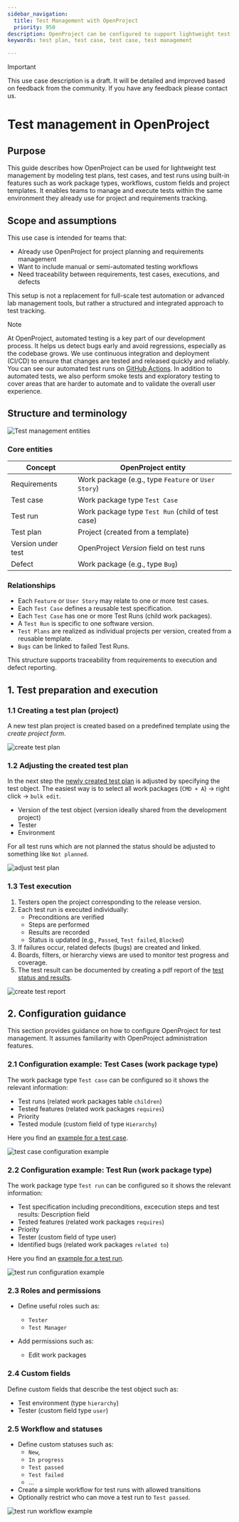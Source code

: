 ```yaml
---
sidebar_navigation:
  title: Test Management with OpenProject 
  priority: 950
description: OpenProject can be configured to support lightweight test management using custom work package types, work packages and project templates. This guide describes how to manage test cases and test runs in a reusable, scalable way.
keywords: test plan, test case, test case, test management

---
```


> [!IMPORTANT]
>
> This use case description is a draft. It will be detailed and improved based on feedback from the community. If you have any feedback please contact us.

# Test management in OpenProject

## Purpose

This guide describes how OpenProject can be used for lightweight test management by modeling test plans, test cases, and test runs using built-in features such as work package types, workflows, custom fields and project templates. It enables teams to manage and execute tests within the same environment they already use for project and requirements tracking.

## Scope and assumptions

This use case is intended for teams that:

- Already use OpenProject for project planning and requirements management
- Want to include manual or semi-automated testing workflows
- Need traceability between requirements, test cases, executions, and defects

This setup is not a replacement for full-scale test automation or advanced lab management tools, but rather a structured and integrated approach to test tracking.

> [!NOTE]
>
> At OpenProject, automated testing is a key part of our development process. It helps us detect bugs early and avoid regressions, especially as the codebase grows. We use continuous integration and deployment (CI/CD) to ensure that changes are tested and released quickly and reliably. You can see our automated test runs on [GitHub Actions](https://github.com/opf/openproject/actions). In addition to automated tests, we also perform smoke tests and exploratory testing to cover areas that are harder to automate and to validate the overall user experience. 

## Structure and terminology

![Test management entities](test-management-entities.png)

### Core entities

| Concept            | OpenProject entity                                  |
| ------------------ | --------------------------------------------------- |
| Requirements       | Work package (e.g., type `Feature` or `User Story`) |
| Test case          | Work package type `Test Case`                       |
| Test run           | Work package type `Test Run` (child of test case)   |
| Test plan          | Project (created from a template)                   |
| Version under test | OpenProject *Version* field on test runs            |
| Defect             | Work package (e.g., type `Bug`)                     |

### Relationships

- Each `Feature` or `User Story` may relate to one or more test cases.
- Each `Test Case` defines a reusable test specification.
- Each `Test Case` has one or more Test Runs (child work packages).
- A `Test Run` is specific to one software version.
- `Test Plans` are realized as individual projects per version, created from a reusable template.
- `Bugs` can be linked to failed Test Runs.

This structure supports traceability from requirements to execution and defect reporting.

## 1. Test preparation and execution

### 1.1 Creating a test plan (project)

A new test plan project is created based on a predefined template using the *create project form*.

![create test plan](create-test-plan.png)

### 1.2 Adjusting the created test plan 

In the next step the [newly created test plan](https://testmanagement.openproject.com/projects/regression-test-openproject-16-dot-1/work_packages?query_id=90) is adjusted by specifying the test object. The easiest way is to select all work packages (`CMD + A`) -> right click -> `bulk edit`.

* Version of the test object (version ideally shared from the development project)
* Tester
* Environment 

For all test runs which are not planned the status should be adjusted to something like `Not planned`.

![adjust test plan](adjust-test-plan.png)

### 1.3 Test execution

1. Testers open the project corresponding to the release version.
2. Each test run is executed individually:
   - Preconditions are verified
   - Steps are performed
   - Results are recorded
   - Status is updated (e.g., `Passed`, `Test failed`, `Blocked`)
3. If failures occur, related defects (bugs) are created and linked.
4. Boards, filters, or hierarchy views are used to monitor test progress and coverage.
5. The test result can be documented by creating a pdf report of the [test status and results](https://testmanagement.openproject.com/projects/regression-test-openproject-16-dot-1/work_packages?query_id=89).

![create test report](create-test-report.png)

## 2. Configuration guidance

This section provides guidance on how to configure OpenProject for test management. It assumes familiarity with OpenProject administration features.

### 2.1 Configuration example: Test Cases (work package type)

The work package type `Test case` can be configured so it shows the relevant information:

* Test runs (related work packages table `children`)
* Tested features (related work packages `requires`)
* Priority
* Tested module (custom field of type `Hierarchy`)

Here you find an [example for a test case](https://testmanagement.openproject.com/wp/37).



![test case configuration example](test-case-configuration-example.png)

### 2.2 Configuration example: Test Run (work package type)

The work package type `Test run` can be configured so it shows the relevant information:

* Test specification including preconditions, excecution steps and test results: Description field
* Tested features (related work packages `requires`)
* Priority
* Tester (custom field of type user)
* Identified bugs (related work packages `related to`)

Here you find an [example for a test run](https://testmanagement.openproject.com/wp/65).

![test run configuration example](test-run-configuration-example.png)


### 2.3 Roles and permissions

- Define useful roles such as:
  - `Tester`
  -  `Test Manager`

- Add permissions such as:
  - Edit work packages

### 2.4 Custom fields

Define custom fields that describe the test object such as:

- Test environment (type `hierarchy`)
- Tester (custom field type `user`)

### 2.5 Workflow and statuses

- Define custom statuses such as:
  - `New`,
  - `In progress`
  - `Test passed`
  - `Test failed`
  - ...
- Create a simple workflow for test runs with allowed transitions
- Optionally restrict who can move a test run to `Test passed`.

![test run workflow example](test-run-workflow-configuration-example.png)

